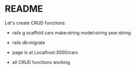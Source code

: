# README

Let's create CRUD functions:

- rails g scaffold cars make:string model:string year:string

- rails db:migrate

- page is at Localhost:3000/cars

- all CRUD functions working

